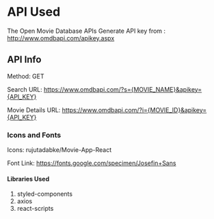 # API Used
The Open Movie Database APIs
Generate API key from : http://www.omdbapi.com/apikey.aspx

## API Info
Method: GET

Search URL: https://www.omdbapi.com/?s={MOVIE_NAME}&apikey={API_KEY}

Movie Details URL: https://www.omdbapi.com/?i={MOVIE_ID}&apikey={API_KEY}

### Icons and Fonts
Icons: rujutadabke/Movie-App-React

Font Link: https://fonts.google.com/specimen/Josefin+Sans

#### Libraries Used
 1. styled-components
 2. axios
 3. react-scripts


